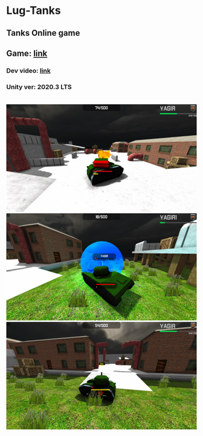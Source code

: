 # Lug-Tanks

<h2>Tanks Online game</h2>
<h2>Game: <a href="https://gamejolt.com/games/LT/627862">link</a></h2>
<h3>Dev video: <a href="https://youtu.be/Tgen3PTlSoI">link</a><h3>
<p>Unity ver: 2020.3 LTS</p>

<br>
<img src="Screens/1.jpg">

<br>
<img src="Screens/2.jpg">

<br>
<img src="Screens/3.jpg">

